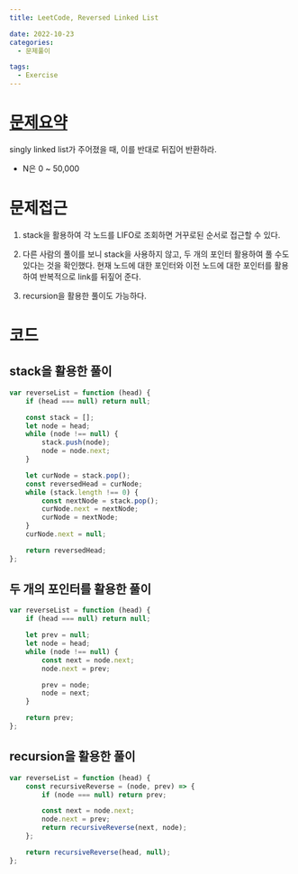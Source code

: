 ```yaml
---
title: LeetCode, Reversed Linked List

date: 2022-10-23
categories:
  - 문제풀이

tags:
  - Exercise
---
```


# [문제요약](https://leetcode.com/problems/reverse-linked-list/)

singly linked list가 주어졌을 때, 이를 반대로 뒤집어 반환하라.

- N은 0 ~ 50,000

# 문제접근

1. stack을 활용하여 각 노드를 LIFO로 조회하면 거꾸로된 순서로 접근할 수 있다.

2. 다른 사람의 풀이를 보니 stack을 사용하지 않고, 두 개의 포인터 활용하여 풀 수도 있다는 것을 확인했다. 현재 노드에 대한 포인터와 이전 노드에 대한 포인터를 활용하여 반복적으로 link를 뒤짚어 준다.

3. recursion을 활용한 풀이도 가능하다.

# 코드

## stack을 활용한 풀이

```javascript
var reverseList = function (head) {
	if (head === null) return null;

	const stack = [];
	let node = head;
	while (node !== null) {
		stack.push(node);
		node = node.next;
	}

	let curNode = stack.pop();
	const reversedHead = curNode;
	while (stack.length !== 0) {
		const nextNode = stack.pop();
		curNode.next = nextNode;
		curNode = nextNode;
	}
	curNode.next = null;

	return reversedHead;
};
```

## 두 개의 포인터를 활용한 풀이

```javascript
var reverseList = function (head) {
	if (head === null) return null;

	let prev = null;
	let node = head;
	while (node !== null) {
		const next = node.next;
		node.next = prev;

		prev = node;
		node = next;
	}

	return prev;
};
```

## recursion을 활용한 풀이

```javascript
var reverseList = function (head) {
	const recursiveReverse = (node, prev) => {
		if (node === null) return prev;

		const next = node.next;
		node.next = prev;
		return recursiveReverse(next, node);
	};

	return recursiveReverse(head, null);
};
```
